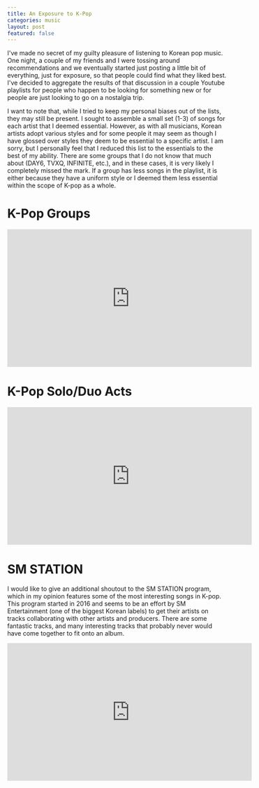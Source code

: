 ```yaml
---
title: An Exposure to K-Pop
categories: music
layout: post
featured: false
---
```

I've made no secret of my guilty pleasure of listening to Korean pop music. One night, a couple of my friends and I were tossing around recommendations and we eventually started just posting a little bit of everything, just for exposure, so that people could find what they liked best. I've decided to aggregate the results of that discussion in a couple Youtube playlists for people who happen to be looking for something new or for people are just looking to go on a nostalgia trip.

I want to note that, while I tried to keep my personal biases out of the lists, they may still be present. I sought to assemble a small set (1-3) of songs for each artist that I deemed essential. However, as with all musicians, Korean artists adopt various styles and for some people it may seem as though I have glossed over styles they deem to be essential to a specific artist. I am sorry, but I personally feel that I reduced this list to the essentials to the best of my ability. There are some groups that I do not know that much about (DAY6, TVXQ, INFINITE, etc.), and in these cases, it is very likely I completely missed the mark. If a group has less songs in the playlist, it is either because they have a uniform style or I deemed them less essential within the scope of K-pop as a whole.

# K-Pop Groups

<iframe width="560" height="315" src="https://www.youtube.com/embed/videoseries?list=PL83ENyjYNsDv1EzXGHxzbVnoMbUuNTzQ7" frameborder="0" allowfullscreen></iframe>

# K-Pop Solo/Duo Acts

<iframe width="560" height="315" src="https://www.youtube.com/embed/videoseries?list=PL83ENyjYNsDsmmOYdBrp9ILXorx2guBOr" frameborder="0" allowfullscreen></iframe>

# SM STATION

I would like to give an additional shoutout to the SM STATION program, which in my opinion features some of the most interesting songs in K-pop. This program started in 2016 and seems to be an effort by SM Entertainment (one of the biggest Korean labels) to get their artists on tracks collaborating with other artists and producers. There are some fantastic tracks, and many interesting tracks that probably never would have come together to fit onto an album.

<iframe width="560" height="315" src="https://www.youtube.com/embed/videoseries?list=PLA91TLEzZINvAzn-PmeV4LndYF5zk6_n8" frameborder="0" allowfullscreen></iframe>

